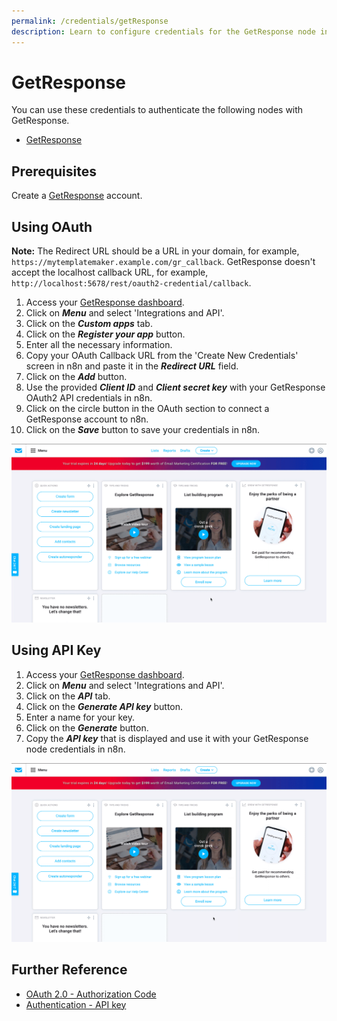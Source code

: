 ```yaml
---
permalink: /credentials/getResponse
description: Learn to configure credentials for the GetResponse node in n8n
---
```


# GetResponse

You can use these credentials to authenticate the following nodes with GetResponse.
- [GetResponse](../../nodes-library/nodes/GetResponse/README.md)

## Prerequisites

Create a [GetResponse](https://www.getresponse.com/) account.

## Using OAuth

**Note:** The Redirect URL should be a URL in your domain, for example, `https://mytemplatemaker.example.com/gr_callback`. GetResponse doesn't accept the localhost callback  URL, for example, `http://localhost:5678/rest/oauth2-credential/callback`.

1. Access your [GetResponse dashboard](https://app.getresponse.com/dashboard).
2. Click on ***Menu*** and select 'Integrations and API'.
3. Click on the ***Custom apps*** tab.
4. Click on the ***Register your app*** button.
5. Enter all the necessary information.
6. Copy your OAuth Callback URL from the 'Create New Credentials' screen in n8n and paste it in the ***Redirect URL*** field.
7. Click on the ***Add*** button.
8. Use the provided ***Client ID*** and ***Client secret key*** with your GetResponse OAuth2 API credentials in n8n.
9. Click on the circle button in the OAuth section to connect a GetResponse account to n8n.
10. Click on the ***Save*** button to save your credentials in n8n.

![Getting GetResponse OAuth credentials](./using-oauth.gif)

## Using API Key

1. Access your [GetResponse dashboard](https://app.getresponse.com/dashboard).
2. Click on ***Menu*** and select 'Integrations and API'.
3. Click on the ***API*** tab.
4. Click on the ***Generate API key*** button.
5. Enter a name for your key.
6. Click on the ***Generate*** button.
7. Copy the ***API key*** that is displayed and use it with your GetResponse node credentials in n8n.

![Getting GetResponse API credentials](./using-api.gif)

## Further Reference

- [OAuth 2.0 - Authorization Code](https://apidocs.getresponse.com/v3/case-study/oauth2-authorization-code)
- [Authentication - API key](https://apireference.getresponse.com/#section/Authentication)